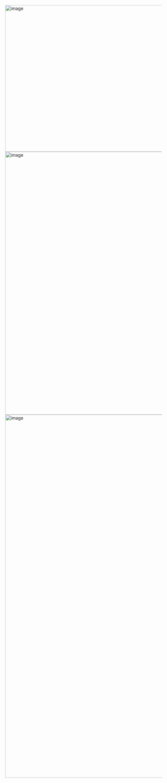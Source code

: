 <img width="1133" height="470" alt="image" src="https://github.com/user-attachments/assets/37eda958-b927-4a21-830d-0ac1a400c7b7" />
<img width="770" height="843" alt="image" src="https://github.com/user-attachments/assets/e55681aa-f4b9-4ff7-9ef3-1fbd6c9e3fa1" />
<img width="742" height="1164" alt="image" src="https://github.com/user-attachments/assets/20134503-53b4-4f38-977d-c6ea9564627b" />
